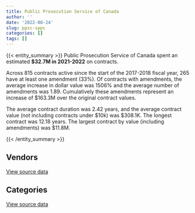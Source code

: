 ```yaml
---
title: Public Prosecution Service of Canada
author: ''
date: '2022-08-24'
slug: ppsc-sppc
categories: []
tags: []
---
```


<script src="/rmarkdown-libs/htmlwidgets/htmlwidgets.js"></script>
<link href="/rmarkdown-libs/datatables-css/datatables-crosstalk.css" rel="stylesheet" />
<script src="/rmarkdown-libs/datatables-binding/datatables.js"></script>
<script src="/rmarkdown-libs/jquery/jquery-3.6.0.min.js"></script>
<link href="/rmarkdown-libs/dt-core-bootstrap/css/dataTables.bootstrap.min.css" rel="stylesheet" />
<link href="/rmarkdown-libs/dt-core-bootstrap/css/dataTables.bootstrap.extra.css" rel="stylesheet" />
<script src="/rmarkdown-libs/dt-core-bootstrap/js/jquery.dataTables.min.js"></script>
<script src="/rmarkdown-libs/dt-core-bootstrap/js/dataTables.bootstrap.min.js"></script>
<link href="/rmarkdown-libs/crosstalk/css/crosstalk.min.css" rel="stylesheet" />
<script src="/rmarkdown-libs/crosstalk/js/crosstalk.min.js"></script>
<script src="/rmarkdown-libs/htmlwidgets/htmlwidgets.js"></script>
<link href="/rmarkdown-libs/datatables-css/datatables-crosstalk.css" rel="stylesheet" />
<script src="/rmarkdown-libs/datatables-binding/datatables.js"></script>
<script src="/rmarkdown-libs/jquery/jquery-3.6.0.min.js"></script>
<link href="/rmarkdown-libs/dt-core-bootstrap/css/dataTables.bootstrap.min.css" rel="stylesheet" />
<link href="/rmarkdown-libs/dt-core-bootstrap/css/dataTables.bootstrap.extra.css" rel="stylesheet" />
<script src="/rmarkdown-libs/dt-core-bootstrap/js/jquery.dataTables.min.js"></script>
<script src="/rmarkdown-libs/dt-core-bootstrap/js/dataTables.bootstrap.min.js"></script>
<link href="/rmarkdown-libs/crosstalk/css/crosstalk.min.css" rel="stylesheet" />
<script src="/rmarkdown-libs/crosstalk/js/crosstalk.min.js"></script>

{{< entity_summary >}}
Public Prosecution Service of Canada spent an estimated **\$32.7M in 2021-2022** on contracts.

Across 815 contracts active since the start of the 2017-2018 fiscal year, 265 have at least one amendment (33%). Of contracts with amendments, the average increase in dollar value was 1506% and the average number of amendments was 1.89. Cumulatively these amendments represent an increase of \$163.3M over the original contract values.

The average contract duration was 2.42 years, and the average contract value (not including contracts under \$10k) was \$308.1K. The longest contract was 12.18 years. The largest contract by value (including amendments) was \$11.8M.

{{< /entity_summary >}}

## Vendors

<div id="htmlwidget-1" style="width:100%;height:auto;" class="datatables html-widget"></div>
<script type="application/json" data-for="htmlwidget-1">{"x":{"style":"bootstrap","filter":"none","vertical":false,"data":[["<a href=\"/vendors/advanced_business_interiors/\">ADVANCED BUSINESS INTERIORS<\/a>","<a href=\"/vendors/advanced_chippewa_technologies/\">ADVANCED CHIPPEWA TECHNOLOGIES<\/a>","<a href=\"/vendors/altis_human_resources/\">ALTIS HUMAN RESOURCES<\/a>","<a href=\"/vendors/avi_spl_canada/\">AVI SPL CANADA<\/a>","<a href=\"/vendors/bell_canada/\">BELL CANADA<\/a>","<a href=\"/vendors/brookfield_asset_management/\">BROOKFIELD ASSET MANAGEMENT<\/a>","<a href=\"/vendors/cache_computer_consulting/\">CACHE COMPUTER CONSULTING<\/a>","<a href=\"/vendors/calian/\">CALIAN<\/a>","<a href=\"/vendors/canadian_corps_of_commissionaires/\">CANADIAN CORPS OF COMMISSIONAIRES<\/a>","<a href=\"/vendors/carahsoft_technology/\">CARAHSOFT TECHNOLOGY<\/a>","<a href=\"/vendors/carswell/\">CARSWELL<\/a>","<a href=\"/vendors/cbci_telecom/\">CBCI TELECOM<\/a>","<a href=\"/vendors/cdw_canada/\">CDW CANADA<\/a>","<a href=\"/vendors/cgi/\">CGI<\/a>","<a href=\"/vendors/cnw_group/\">CNW GROUP<\/a>","<a href=\"/vendors/csdc_systems/\">CSDC SYSTEMS<\/a>","<a href=\"/vendors/donna_cona/\">DONNA CONA<\/a>","<a href=\"/vendors/dynamic_personnel_consultants/\">DYNAMIC PERSONNEL CONSULTANTS<\/a>","<a href=\"/vendors/eberhard_von_huene_associates/\">EBERHARD VON HUENE ASSOCIATES<\/a>","<a href=\"/vendors/ernst_young/\">ERNST YOUNG<\/a>","<a href=\"/vendors/excel_human_resources/\">EXCEL HUMAN RESOURCES<\/a>","<a href=\"/vendors/fca_canada/\">FCA CANADA<\/a>","<a href=\"/vendors/gartner/\">GARTNER<\/a>","<a href=\"/vendors/global_knowledge/\">GLOBAL KNOWLEDGE<\/a>","<a href=\"/vendors/global_upholstery/\">GLOBAL UPHOLSTERY<\/a>","<a href=\"/vendors/hewlett_packard/\">HEWLETT PACKARD<\/a>","<a href=\"/vendors/hypertec/\">HYPERTEC<\/a>","<a href=\"/vendors/ibm_canada/\">IBM CANADA<\/a>","<a href=\"/vendors/ifathom/\">IFATHOM<\/a>","<a href=\"/vendors/integra_networks/\">INTEGRA NETWORKS<\/a>","<a href=\"/vendors/iron_mountain/\">IRON MOUNTAIN<\/a>","<a href=\"/vendors/j_m_ledressay_associates/\">J M LEDRESSAY ASSOCIATES<\/a>","<a href=\"/vendors/konica_minolta_business_solutions/\">KONICA MINOLTA BUSINESS SOLUTIONS<\/a>","<a href=\"/vendors/language_research_development_group/\">LANGUAGE RESEARCH DEVELOPMENT GROUP<\/a>","<a href=\"/vendors/leo_pisces_services_group/\">LEO PISCES SERVICES GROUP<\/a>","<a href=\"/vendors/lexisnexis_canada/\">LEXISNEXIS CANADA<\/a>","<a href=\"/vendors/like_10/\">LIKE 10<\/a>","<a href=\"/vendors/makwa_resourcing/\">MAKWA RESOURCING<\/a>","<a href=\"/vendors/mindwire_systems/\">MINDWIRE SYSTEMS<\/a>","<a href=\"/vendors/mtc_law/\">MTC LAW<\/a>","<a href=\"/vendors/nattiq/\">NATTIQ<\/a>","<a href=\"/vendors/nisha_techonologies/\">NISHA TECHONOLOGIES<\/a>","<a href=\"/vendors/orangutech/\">ORANGUTECH<\/a>","<a href=\"/vendors/panasonic/\">PANASONIC<\/a>","<a href=\"/vendors/pattison_sign_group/\">PATTISON SIGN GROUP<\/a>","<a href=\"/vendors/printers_plus/\">PRINTERS PLUS<\/a>","<a href=\"/vendors/qmr/\">QMR<\/a>","<a href=\"/vendors/quintet_consulting/\">QUINTET CONSULTING<\/a>","<a href=\"/vendors/raymond_chabot_grant_thornton/\">RAYMOND CHABOT GRANT THORNTON<\/a>","<a href=\"/vendors/sierra_systems_group/\">SIERRA SYSTEMS GROUP<\/a>","<a href=\"/vendors/skillsoft_canada/\">SKILLSOFT CANADA<\/a>","<a href=\"/vendors/softchoice/\">SOFTCHOICE<\/a>","<a href=\"/vendors/systemscope/\">SYSTEMSCOPE<\/a>","<a href=\"/vendors/teknion/\">TEKNION<\/a>","<a href=\"/vendors/teksystems_canada/\">TEKSYSTEMS CANADA<\/a>","<a href=\"/vendors/totem_offisource/\">TOTEM OFFISOURCE<\/a>","<a href=\"/vendors/tundra_technical_solutions/\">TUNDRA TECHNICAL SOLUTIONS<\/a>","<a href=\"/vendors/workdynamics_technologies/\">WORKDYNAMICS TECHNOLOGIES<\/a>","<a href=\"/vendors/xerox/\">XEROX<\/a>"],[null,null,368365.32,null,37855,null,24860,null,1053674.45,27521.42,167011.93,69538.89,null,49031.64,4584.28,4499.13,null,null,null,3211.1,145934.67,null,null,null,133975.45,5751.85,null,11103.32,239951.28,null,393480,1471801.18,3559.25,null,188236.46,271196.19,195130.69,475228.13,null,1252186.52,14631.24,244094.22,null,17619.18,null,41230.33,null,5536.98,37752.27,70659.48,null,null,null,54619.79,null,126937.94,9539.32,39809.05,143973.49],[null,null,83057.33,null,479283.68,20012.3,null,null,1036815.12,null,289142.6,15950,null,100254.64,6191.32,9861.66,null,null,17911.63,6880.93,73240.95,null,245529.08,null,14755.37,null,25413.7,null,24468.72,33854.26,502802.73,1475833.51,8514.28,null,188752.18,34129.57,51597,278856.57,23855.53,1255617.17,25869.72,798294.9,37290,null,null,41343.29,null,null,38307,107992.6,null,43060.24,126340.95,null,null,null,187419.68,16849.41,144367.94],[41568.87,358312.6,25894,27824.56,445792.8,null,null,null,1050319.41,null,20785.81,110958.76,71816.48,41909.72,6174.4,2631.71,null,null,null,null,148278.6,null,29174.04,11029.59,10426.51,null,null,null,null,null,493816.39,1471801.18,8491.01,6429.3,194728.8,250937.39,null,null,null,1252186.52,25799.04,382006.63,19055.19,null,23641.65,null,null,null,38137.5,null,27683.88,27519.91,75929.05,11840.44,424951.7,null,null,null,143973.49],[null,null,11053.14,null,236573.88,null,null,140240.69,1153572.38,null,null,25216.89,48776.77,null,null,null,39832.5,59671.23,null,null,34968.56,41281.07,316752.86,96745.29,null,null,null,null,null,null,528225.74,1471801.18,17600.56,8557.16,207317.77,160739.19,null,null,null,1252186.52,null,27213.23,null,null,null,null,9610.65,null,38985,null,20223.96,185497.63,null,10127.89,1304890.41,null,null,null,27802.26]],"container":"<table class=\"table table-striped table-hover row-border order-column display\">\n  <thead>\n    <tr>\n      <th>Vendor<\/th>\n      <th>2018-2019<\/th>\n      <th>2019-2020<\/th>\n      <th>2020-2021<\/th>\n      <th>2021-2022<\/th>\n    <\/tr>\n  <\/thead>\n<\/table>","options":{"order":[[4,"desc"]],"pageLength":10,"autoWidth":true,"columnDefs":[{"targets":1,"render":"function(data, type, row, meta) {\n    return type !== 'display' ? data : DTWidget.formatCurrency(data, \"$\", 2, 3, \",\", \".\", true, null);\n  }"},{"targets":2,"render":"function(data, type, row, meta) {\n    return type !== 'display' ? data : DTWidget.formatCurrency(data, \"$\", 2, 3, \",\", \".\", true, null);\n  }"},{"targets":3,"render":"function(data, type, row, meta) {\n    return type !== 'display' ? data : DTWidget.formatCurrency(data, \"$\", 2, 3, \",\", \".\", true, null);\n  }"},{"targets":4,"render":"function(data, type, row, meta) {\n    return type !== 'display' ? data : DTWidget.formatCurrency(data, \"$\", 2, 3, \",\", \".\", true, null);\n  }"},{"width":"16%","targets":[1,2,3,4]},{"className":"dt-right","targets":[1,2,3,4]}],"orderClasses":false}},"evals":["options.columnDefs.0.render","options.columnDefs.1.render","options.columnDefs.2.render","options.columnDefs.3.render"],"jsHooks":[]}</script>
<p class="text-right">
<a href="https://github.com/GoC-Spending/contracts-data/tree/main/data/out/departments/ppsc-sppc/summary_by_fiscal_year_by_vendor.csv" class="source-data-link btn btn-link">View source data</a>
</p>

## Categories

<div id="htmlwidget-2" style="width:100%;height:auto;" class="datatables html-widget"></div>
<script type="application/json" data-for="htmlwidget-2">{"x":{"style":"bootstrap","filter":"none","vertical":false,"data":[["<a href=\"/categories/0_other/\">(Other)<\/a>","<a href=\"/categories/1_facilities_and_construction/\">Facilities and construction<\/a>","<a href=\"/categories/10_office_management/\">Office management<\/a>","<a href=\"/categories/2_professional_services/\">Professional services<\/a>","<a href=\"/categories/3_information_technology/\">Information technology<\/a>","<a href=\"/categories/4_medical/\">Medical<\/a>","<a href=\"/categories/5_transportation_and_logistics/\">Transportation and logistics<\/a>","<a href=\"/categories/6_industrial_products_and_services/\">Industrial products and services<\/a>","<a href=\"/categories/7_travel/\">Travel<\/a>","<a href=\"/categories/8_security_and_protection/\">Security and protection<\/a>","<a href=\"/categories/9_human_capital/\">Human capital<\/a>"],[null,12104.69,2418171.41,28542320.83,1014180.42,null,115375.9,39843.48,329003.37,1053674.45,113976.13],[null,32150.15,1787411.01,30602362.1,1760361.37,205.99,78158.92,87793.86,117960.44,1041445.61,238170.47],[84326.25,10345.75,2142370.56,27542964.32,2560380.61,29344.01,95047.97,220028.59,null,1100924.03,274691.51],[236573.88,4971.2,2049105.84,25533459.22,2996665.88,83283.99,131042.49,178094.59,null,1188743.4,310967.76]],"container":"<table class=\"table table-striped table-hover row-border order-column display\">\n  <thead>\n    <tr>\n      <th>Category<\/th>\n      <th>2018-2019<\/th>\n      <th>2019-2020<\/th>\n      <th>2020-2021<\/th>\n      <th>2021-2022<\/th>\n    <\/tr>\n  <\/thead>\n<\/table>","options":{"order":[[4,"desc"]],"dom":"t","pageLength":30,"autoWidth":true,"columnDefs":[{"targets":1,"render":"function(data, type, row, meta) {\n    return type !== 'display' ? data : DTWidget.formatCurrency(data, \"$\", 2, 3, \",\", \".\", true, null);\n  }"},{"targets":2,"render":"function(data, type, row, meta) {\n    return type !== 'display' ? data : DTWidget.formatCurrency(data, \"$\", 2, 3, \",\", \".\", true, null);\n  }"},{"targets":3,"render":"function(data, type, row, meta) {\n    return type !== 'display' ? data : DTWidget.formatCurrency(data, \"$\", 2, 3, \",\", \".\", true, null);\n  }"},{"targets":4,"render":"function(data, type, row, meta) {\n    return type !== 'display' ? data : DTWidget.formatCurrency(data, \"$\", 2, 3, \",\", \".\", true, null);\n  }"},{"width":"16%","targets":[1,2,3,4]},{"className":"dt-right","targets":[1,2,3,4]}],"orderClasses":false,"lengthMenu":[10,25,30,50,100]}},"evals":["options.columnDefs.0.render","options.columnDefs.1.render","options.columnDefs.2.render","options.columnDefs.3.render"],"jsHooks":[]}</script>
<p class="text-right">
<a href="https://github.com/GoC-Spending/contracts-data/tree/main/data/out/departments/ppsc-sppc/summary_by_fiscal_year_by_category.csv" class="source-data-link btn btn-link">View source data</a>
</p>
